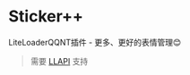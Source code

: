 # Sticker++

LiteLoaderQQNT插件 - 更多、更好的表情管理😊  

> 需要 [LLAPI](https://github.com/Night-stars-1/LiteLoaderQQNT-Plugin-LLAPI) 支持
